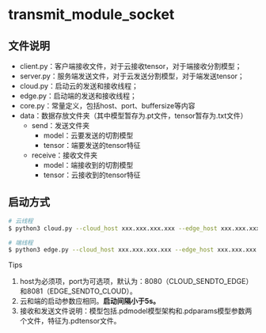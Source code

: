 # transmit_module_socket
## 文件说明

- client.py：客户端接收文件，对于云接收tensor，对于端接收分割模型；
- server.py：服务端发送文件，对于云发送分割模型，对于端发送tensor；
- cloud.py：启动云的发送和接收线程；
- edge.py：启动端的发送和接收线程；
- core.py：常量定义，包括host、port、buffersize等内容
- data：数据存放文件夹（其中模型暂存为.pt文件，tensor暂存为.txt文件）
    - send：发送文件夹
        - model：云要发送的切割模型
        - tensor：端要发送的tensor特征
    - receive：接收文件夹
        - model：端接收到的切割模型
        - tensor：云接收到的tensor特征

## 启动方式

```bash
# 云线程
$ python3 cloud.py --cloud_host xxx.xxx.xxx.xxx --edge_host xxx.xxx.xxx.xxx --cloud_port n --edge_port n 

# 端线程
$ python3 edge.py --cloud_host xxx.xxx.xxx.xxx --edge_host xxx.xxx.xxx.xxx --cloud_port n --edge_port n 
```

Tips

1. host为必须项，port为可选项，默认为：8080（CLOUD_SENDTO_EDGE）和8081（EDGE_SENDTO_CLOUD）。
2. 云和端的启动参数应相同。**启动间隔小于5s。**
3. 接收和发送文件说明：模型包括.pdmodel模型架构和.pdparams模型参数两个文件，特征为.pdtensor文件。